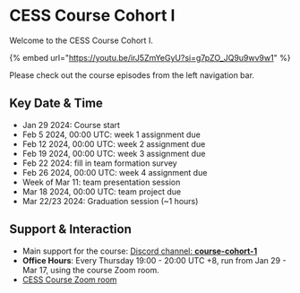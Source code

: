 # CESS Course Cohort I

Welcome to the CESS Course Cohort I.

{% embed url="https://youtu.be/irJ5ZmYeGyU?si=g7pZO_JQ9u9wv9w1" %}

Please check out the course episodes from the left navigation bar.

## Key Date & Time

- Jan 29 2024: Course start
- Feb 5  2024, 00:00 UTC: week 1 assignment due
- Feb 12 2024, 00:00 UTC: week 2 assignment due
- Feb 19 2024, 00:00 UTC: week 3 assignment due
- Feb 22 2024: fill in team formation survey
- Feb 26 2024, 00:00 UTC: week 4 assignment due
- Week of Mar 11: team presentation session
- Mar 18 2024, 00:00 UTC: team project due
- Mar 22/23 2024: Graduation session (~1 hours)

## Support & Interaction

- Main support for the course: [Discord channel: **course-cohort-1**](https://discord.gg/ddsPWuWDWn)
- **Office Hours**: Every Thursday 19:00 - 20:00 UTC +8, run from Jan 29 - Mar 17, using the course Zoom room.
- [CESS Course Zoom room](https://us02web.zoom.us/j/88536105861?pwd=MkhhRjFXdHlsTDg3YlovOFZBMXI1UT09)
